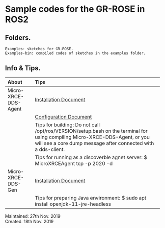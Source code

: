 # Sample codes for the GR-ROSE in ROS2  

## Folders.  

    Examples: sketches for GR-ROSE.  
    Examples-bin: compiled codes of sketches in the examples folder.  

## Info & Tips.  
|About|Tips|  
|:-----------|:------------|  
|Micro-XRCE-DDS-Agent|[Installation Document](https://micro-xrce-dds.readthedocs.io/en/latest/installation.html#installing-the-agent-stand-alone)|  
||[Configuration Document](https://micro-xrce-dds.readthedocs.io/en/latest/agent.html#)|  
||Tips for building: Do not call /opt/ros/VERSION/setup.bash on the terminal for using compiling Micro-XRCE-DDS-Agent, or you will see a core dump message after connected with a dds-client.|  
||Tips for running as a discoverble agnet server: $ MicroXRCEAgent tcp -p 2020 -d|  
|Micro-XRCE-DDS-Gen|[Installation Document](https://micro-xrce-dds.readthedocs.io/en/latest/gen.html#)|  
||Tips for preparing Java environment: $ sudo apt install openjdk-11-jre-headless |  

Maintained: 27th Nov. 2019  
Created: 18th Nov. 2019  
